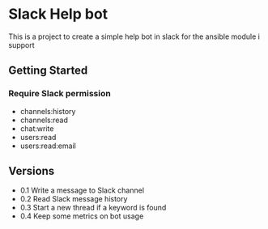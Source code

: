 # Slack Help bot

This is a project to create a simple help bot in slack for the ansible module i support

## Getting Started
### Require Slack permission
* channels:history 
* channels:read
* chat:write
* users:read
* users:read:email

## Versions
* 0.1 Write a message to Slack channel
* 0.2 Read Slack message history
* 0.3 Start a new thread if a keyword is found
* 0.4 Keep some metrics on bot usage